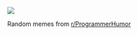 ![](https://preview.redd.it/f4y1i3waq1kd1.png?width=320&crop=smart&auto=webp&s=15f6345851319a8e874aac03416dca629d623232)

 Random memes from [r/ProgrammerHumor](https://www.reddit.com/r/ProgrammerHumor/)
